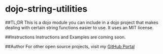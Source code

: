 dojo-string-utilities
=================

##TL;DR
This is a dojo module you can include in a dojo project that makes dealing with certain string functions easier to use.
It uses an MIT license.

##Instructions
Instructions and Examples are coming soon.

##Author
For other open source projects, visit my [GitHub Portal](http://edwardhinkle.com)
